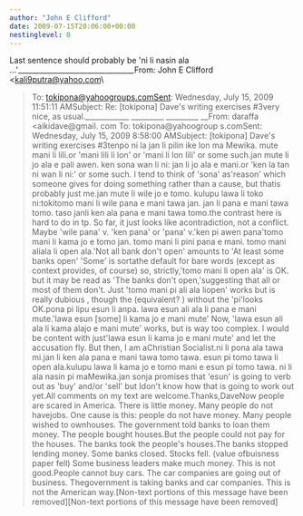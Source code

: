 ```yaml
---
author: "John E Clifford"
date: 2009-07-15T20:06:00+00:00
nestinglevel: 0
---
```

Last sentence should probably be 'ni li nasin ala ...'\_\_\_\_\_\_\_\_\_\_\_\_\_\_\_\_\_\_\_\_\_\_\_\_\_\_\_\_\_\_\_\_From: John E Clifford <[kali9putra@yahoo.com](mailto://kali9putra@yahoo.com)\
>To: [tokipona@yahoogroups.comSent](mailto://tokipona@yahoogroups.comSent): Wednesday, July 15, 2009 11:51:11 AMSubject: Re: \[tokipona\] Dave's writing exercises #3very nice, as usual.\_\_\_\_\_\_\_\_\_\_\_\_ \_\_\_\_\_\_\_\_\_ \_\_\_\_\_\_\_\_\_ \_\_From: daraffa <aikidave@gmail. com
>To: tokipona@yahoogroup s.comSent: Wednesday, July 15, 2009 8:58:00 AMSubject: \[tokipona\] Dave's writing exercises #3tenpo ni la jan li pilin ike lon ma Mewika. mute mani li lili.or 'mani lili li lon' or 'mani li lon lili' or some such.jan mute li jo ala e pali awen. ken sona wan li ni: jan li jo ala e mani.or 'ken la tan ni wan li ni:' or some such. I tend to think of 'sona' as'reason' which someone gives for doing something rather than a cause, but thatis probably just me.jan mute li wile jo e tomo. kulupu lawa li toko ni:tokitomo mani li wile pana e mani tawa jan. jan li pana e mani tawa tomo. taso janli ken ala pana e mani tawa tomo.the contrast here is hard to do in tp. So far, it just looks like acontradiction, not a conflict. Maybe 'wile pana' v. 'ken pana' or 'pana' v.'ken pi awen pana'tomo mani li kama jo e tomo jan. tomo mani li pini pana e mani. tomo mani aliala li open ala.'Not all bank don't open' amounts to 'At least some banks open' 'Some' is sortathe default for bare words (except as context provides, of course) so, strictly,'tomo mani li open ala' is OK. but it may be read as 'The banks don't open,'suggesting that all or most of them don't. Just 'tomo mani pi ali ala liopen' works but is really dubious , though the (equivalent? ) without the 'pi'looks OK.pona pi lipu esun li anpa. lawa esun ali ala li pana e mani mute.'lawa esun \[some\] li kama jo e mani mute' Now, 'lawa esun ali ala li kama alajo e mani mute' works, but is way too complex. I would be content with just'lawa esun li kama jo e mani mute' and let the accusation fly. But then, I am aChristian Socialist.ni li pona ala tawa mi.jan li ken ala pana e mani tawa tomo tawa. esun pi tomo tawa li open ala.kulupu lawa li kama jo e tomo mani e esun pi tomo tawa. ni li ala nasin pi maMewika.jan sonja promises that 'esun' is going to verb out as 'buy' and/or 'sell' but Idon't know how that is going to work out yet.All comments on my text are welcome.Thanks,DaveNow people are scared in America. There is little money. Many people do not havejobs. One cause is this: people do not have money. Many people wished to ownhouses. The government told banks to loan them money. The people bought houses.But the people could not pay for the houses. The banks took the people's houses.The banks stopped lending money. Some banks closed. Stocks fell. (value ofbuisness paper fell) Some business leaders make much money. This is not good.People cannot buy cars. The car companies are going out of business. Thegovernment is taking banks and car companies. This is not the American way.\[Non-text portions of this message have been removed\]\[Non-text portions of this message have been removed\]